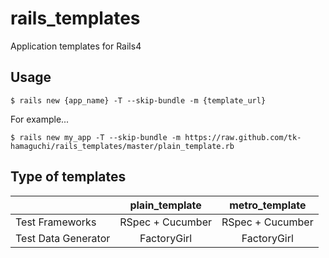 rails_templates
===============

Application templates for Rails4


 
Usage
--------

```
$ rails new {app_name} -T --skip-bundle -m {template_url} 
```

For example...

```
$ rails new my_app -T --skip-bundle -m https://raw.github.com/tk-hamaguchi/rails_templates/master/plain_template.rb
```


Type of templates
--------

|                     | plain_template   | metro_template   |
| ------------------- |:----------------:|:----------------:|
| Test Frameworks     | RSpec + Cucumber | RSpec + Cucumber |
| Test Data Generator | FactoryGirl      | FactoryGirl      |

